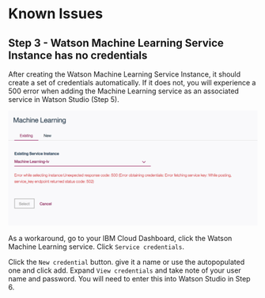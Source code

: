 # Known Issues

## Step 3 - Watson Machine Learning Service Instance has no credentials

After creating the Watson Machine Learning Service Instance, it should create a set of credentials automatically. If it does not, you will experience a 500 error when adding the Machine Learning service as an associated service in Watson Studio (Step 5).

![ML Error][1]

As a workaround, go to your IBM Cloud Dashboard, click the Watson Machine Learning service. Click `Service credentials`.

Click the `New credential` button. give it a name or use the autopopulated one and click add. Expand `View credentials` and take note of your user name and password. You will need to enter this into Watson Studio in Step 6.


[1]: /doc/source/images/ml-error.png?raw=true
